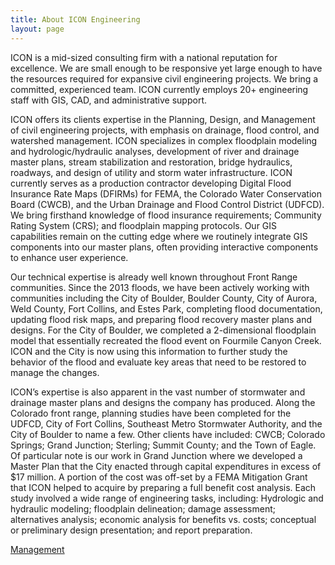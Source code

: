 ```yaml
---
title: About ICON Engineering
layout: page
---
```


<!-- Content -->
ICON is a mid-sized consulting firm with a national reputation for excellence.
We are small enough to be responsive yet large enough to have the resources
required for expansive civil engineering projects. We bring a committed,
experienced team. ICON currently employs 20+ engineering staff with GIS, CAD,
and administrative support.

ICON offers its clients expertise in the Planning, Design, and Management of
civil engineering projects, with emphasis on drainage, flood control, and
watershed management. ICON specializes in complex floodplain modeling and
hydrologic/hydraulic analyses, development of river and drainage master plans,
stream stabilization and restoration, bridge hydraulics, roadways, and design of
utility and storm water infrastructure. ICON currently serves as a production
contractor developing Digital Flood Insurance Rate Maps (DFIRMs) for FEMA, the
Colorado Water Conservation Board (CWCB), and the Urban Drainage and Flood
Control District (UDFCD). We bring firsthand knowledge of flood insurance
requirements; Community Rating System (CRS); and floodplain mapping protocols.
Our GIS capabilities remain on the cutting edge where we routinely integrate GIS
components into our master plans, often providing interactive components to
enhance user experience.

Our technical expertise is already well known throughout Front Range
communities. Since the 2013 floods, we have been actively working with
communities including the City of Boulder, Boulder County, City of Aurora, Weld
County, Fort Collins, and Estes Park, completing flood documentation, updating
flood risk maps, and preparing flood recovery master plans and designs. For the
City of Boulder, we completed a 2-dimensional floodplain model that essentially
recreated the flood event on Fourmile Canyon Creek. ICON and the City is now
using this information to further study the behavior of the flood and evaluate
key areas that need to be restored to manage the changes.

ICON’s expertise is also apparent in the vast number of stormwater and drainage
master plans and designs the company has produced. Along the Colorado front
range, planning studies have been completed for the UDFCD, City of Fort Collins,
Southeast Metro Stormwater Authority, and the City of Boulder to name a few.
Other clients have included:  CWCB; Colorado Springs; Grand Junction; Sterling;
Summit County; and the Town of Eagle. Of particular note is our work in Grand
Junction where we developed a Master Plan that the City enacted through capital
expenditures in excess of $17 million. A portion of the cost was off-set by a
FEMA Mitigation Grant that ICON helped to acquire by preparing a full benefit
cost analysis. Each study involved a wide range of engineering tasks, including:
Hydrologic and hydraulic modeling; floodplain delineation; damage assessment;
alternatives analysis; economic analysis for benefits vs. costs; conceptual or
preliminary design presentation; and report preparation.

[Management]({{base}}management)
